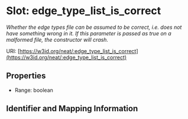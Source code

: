 # Slot: edge_type_list_is_correct
_Whether the edge types file can be assumed to be correct, i.e. does not have something wrong in it. If this parameter is passed as true on a malformed file, the constructor will crash._


URI: [https://w3id.org/neat/:edge_type_list_is_correct](https://w3id.org/neat/:edge_type_list_is_correct)



<!-- no inheritance hierarchy -->


## Properties

 * Range: boolean



## Identifier and Mapping Information





